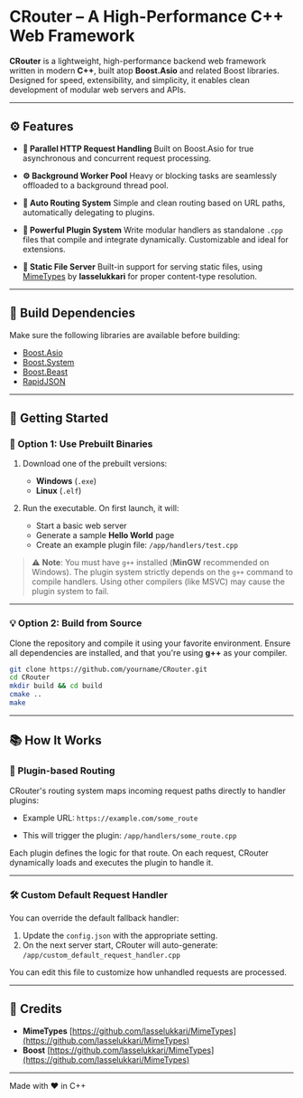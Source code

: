 # CRouter – A High-Performance C++ Web Framework

**CRouter** is a lightweight, high-performance backend web framework written in modern **C++**, built atop **Boost.Asio** and related Boost libraries. Designed for speed, extensibility, and simplicity, it enables clean development of modular web servers and APIs.

---

## ⚙️ Features

* **🔁 Parallel HTTP Request Handling**
  Built on Boost.Asio for true asynchronous and concurrent request processing.

* **⚙️ Background Worker Pool**
  Heavy or blocking tasks are seamlessly offloaded to a background thread pool.

* **🤭 Auto Routing System**
  Simple and clean routing based on URL paths, automatically delegating to plugins.

* **🔌 Powerful Plugin System**
  Write modular handlers as standalone `.cpp` files that compile and integrate dynamically. Customizable and ideal for extensions.

* **📂 Static File Server**
  Built-in support for serving static files, using [MimeTypes](https://github.com/lasselukkari/MimeTypes) by **lasselukkari** for proper content-type resolution.

---

## 📆 Build Dependencies

Make sure the following libraries are available before building:

* [Boost.Asio](https://www.boost.org/doc/libs/release/doc/html/boost_asio.html)
* [Boost.System](https://www.boost.org/doc/libs/release/libs/system/)
* [Boost.Beast](https://www.boost.org/doc/libs/release/libs/beast/)
* [RapidJSON](https://github.com/Tencent/rapidjson)

---

## 🚀 Getting Started

### 🔽 Option 1: Use Prebuilt Binaries

1. Download one of the prebuilt versions:

   * **Windows** (`.exe`)
   * **Linux** (`.elf`)

2. Run the executable. On first launch, it will:

   * Start a basic web server
   * Generate a sample **Hello World** page
   * Create an example plugin file: `/app/handlers/test.cpp`

> ⚠️ **Note**: You must have `g++` installed (**MinGW** recommended on Windows). The plugin system strictly depends on the `g++` command to compile handlers. Using other compilers (like MSVC) may cause the plugin system to fail.

---

### 💡 Option 2: Build from Source

Clone the repository and compile it using your favorite environment. Ensure all dependencies are installed, and that you're using **g++** as your compiler.

```bash
git clone https://github.com/yourname/CRouter.git
cd CRouter
mkdir build && cd build
cmake ..
make
```

---

## 📚 How It Works

### 🧹 Plugin-based Routing

CRouter's routing system maps incoming request paths directly to handler plugins:

* Example URL:
  `https://example.com/some_route`

* This will trigger the plugin:
  `/app/handlers/some_route.cpp`

Each plugin defines the logic for that route. On each request, CRouter dynamically loads and executes the plugin to handle it.

---

### 🛠️ Custom Default Request Handler

You can override the default fallback handler:

1. Update the `config.json` with the appropriate setting.
2. On the next server start, CRouter will auto-generate:
   `/app/custom_default_request_handler.cpp`

You can edit this file to customize how unhandled requests are processed.

---

## 🙏 Credits

* **MimeTypes** [https://github.com/lasselukkari/MimeTypes](https://github.com/lasselukkari/MimeTypes)
* **Boost** [https://github.com/lasselukkari/MimeTypes](https://github.com/lasselukkari/MimeTypes)

---

Made with ❤️ in C++